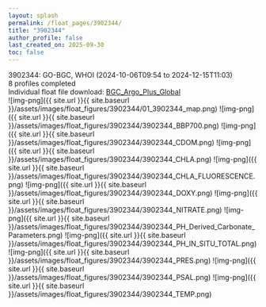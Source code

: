 ```yaml
---
layout: splash
permalink: /float_pages/3902344/
title: "3902344"
author_profile: false
last_created_on: 2025-09-30
toc: false
---
```

 
3902344: GO-BGC, WHOI (2024-10-06T09:54 to 2024-12-15T11:03)\
8 profiles completed\
Individual float file download: [BGC_Argo_Plus_Global](https://ftp.soest.hawaii.edu/bgc_argo_plus/Individual_Floats/outliers_removed/3902344_Sprof_processed.nc)\
![img-png]({{ site.url }}{{ site.baseurl }}/assets/images/float_figures/3902344/01_3902344_map.png)
![img-png]({{ site.url }}{{ site.baseurl }}/assets/images/float_figures/3902344/3902344_BBP700.png)
![img-png]({{ site.url }}{{ site.baseurl }}/assets/images/float_figures/3902344/3902344_CDOM.png)
![img-png]({{ site.url }}{{ site.baseurl }}/assets/images/float_figures/3902344/3902344_CHLA.png)
![img-png]({{ site.url }}{{ site.baseurl }}/assets/images/float_figures/3902344/3902344_CHLA_FLUORESCENCE.png)
![img-png]({{ site.url }}{{ site.baseurl }}/assets/images/float_figures/3902344/3902344_DOXY.png)
![img-png]({{ site.url }}{{ site.baseurl }}/assets/images/float_figures/3902344/3902344_NITRATE.png)
![img-png]({{ site.url }}{{ site.baseurl }}/assets/images/float_figures/3902344/3902344_PH_Derived_Carbonate_Parameters.png)
![img-png]({{ site.url }}{{ site.baseurl }}/assets/images/float_figures/3902344/3902344_PH_IN_SITU_TOTAL.png)
![img-png]({{ site.url }}{{ site.baseurl }}/assets/images/float_figures/3902344/3902344_PRES.png)
![img-png]({{ site.url }}{{ site.baseurl }}/assets/images/float_figures/3902344/3902344_PSAL.png)
![img-png]({{ site.url }}{{ site.baseurl }}/assets/images/float_figures/3902344/3902344_TEMP.png)
